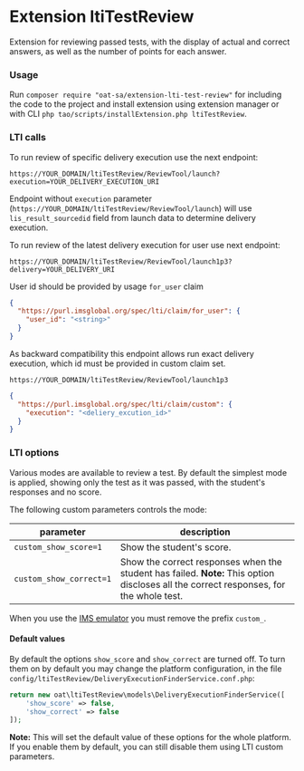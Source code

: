 # Extension ltiTestReview

Extension for reviewing passed tests, with the display of actual and correct answers, as well as the number of points for each answer.

### Usage

Run `composer require "oat-sa/extension-lti-test-review"` for including the code to the project and install extension using extension manager or with CLI `php tao/scripts/installExtension.php ltiTestReview`. 

### LTI calls

To run review of specific delivery execution use the next endpoint:
```
https://YOUR_DOMAIN/ltiTestReview/ReviewTool/launch?execution=YOUR_DELIVERY_EXECUTION_URI
```

Endpoint without `execution` parameter (`https://YOUR_DOMAIN/ltiTestReview/ReviewTool/launch`) will use `lis_result_sourcedid` field from launch data to determine delivery execution.

To run review of the latest delivery execution for user use next endpoint:

```
https://YOUR_DOMAIN/ltiTestReview/ReviewTool/launch1p3?delivery=YOUR_DELIVERY_URI
```

User id should be provided by usage `for_user` claim

```json
{
  "https://purl.imsglobal.org/spec/lti/claim/for_user": {
    "user_id": "<string>"
  }
}
```
As backward compatibility this endpoint allows run exact delivery execution,
which id must be provided in custom claim set. 

```
https://YOUR_DOMAIN/ltiTestReview/ReviewTool/launch1p3
```
```json
{
  "https://purl.imsglobal.org/spec/lti/claim/custom": {
    "execution": "<deliery_excution_id>"
  }
}
```



### LTI options

Various modes are available to review a test. By default the simplest mode is applied, showing only the test as it was passed, with the student's responses and no score.

The following custom parameters controls the mode:

| parameter               | description |
|-------------------------|-------------|
| `custom_show_score=1`   | Show the student's score. |
| `custom_show_correct=1` | Show the correct responses when the student has failed. **Note:** This option discloses all the correct responses, for the whole test. |

When you use the [IMS emulator](http://ltiapps.net/test/tc.php) you must remove the prefix `custom_`.

#### Default values
By default the options `show_score` and `show_correct` are turned off. To turn them on by default you may change the platform configuration, in the file `config/ltiTestReview/DeliveryExecutionFinderService.conf.php`:
```php
return new oat\ltiTestReview\models\DeliveryExecutionFinderService([
    'show_score' => false,
    'show_correct' => false
]);
```
**Note:** This will set the default value of these options for the whole platform. If you enable them by default, you can still disable them using LTI custom parameters.
